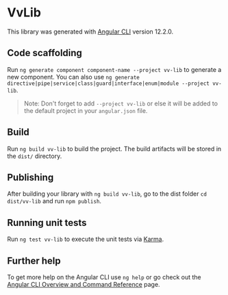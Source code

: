 # VvLib

This library was generated with [Angular CLI](https://github.com/angular/angular-cli) version 12.2.0.

## Code scaffolding

Run `ng generate component component-name --project vv-lib` to generate a new component. You can also use `ng generate directive|pipe|service|class|guard|interface|enum|module --project vv-lib`.
> Note: Don't forget to add `--project vv-lib` or else it will be added to the default project in your `angular.json` file. 

## Build

Run `ng build vv-lib` to build the project. The build artifacts will be stored in the `dist/` directory.

## Publishing

After building your library with `ng build vv-lib`, go to the dist folder `cd dist/vv-lib` and run `npm publish`.

## Running unit tests

Run `ng test vv-lib` to execute the unit tests via [Karma](https://karma-runner.github.io).

## Further help

To get more help on the Angular CLI use `ng help` or go check out the [Angular CLI Overview and Command Reference](https://angular.io/cli) page.
